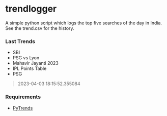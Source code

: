 # trendlogger
A simple python script which logs the top five searches of the day in India.<br>See the trend.csv for the history.<br>

<!-- Last Trends -->
### Last Trends
* SBI
* PSG vs Lyon
* Mahavir Jayanti 2023
* IPL Points Table
* PSG
> 2023-04-03 18:15:52.355084

<!-- Requirements -->
### Requirements
* [PyTrends](https://github.com/dreyco676/pytrends)

